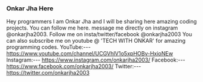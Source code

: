 ### Onkar Jha Here
Hey programmers I am Onkar Jha and I will be sharing here amazing coding projects. You can follow me here. 
message me directly on instagram @onkarjha2003.
Follow me on insta/twitter/facebook @onkarjha2003
You can also subscribe me on youtube @ 'TECH WITH ONKAR' for amazing programming codes. 
YouTube:--- https://www.youtube.com/channel/UCGVhlV1o5xpHOBv-HxioNEw
Instagram:--- https://www.instagram.com/onkarjha2003/
Facebook:--- https://www.facebook.com/onkarjha2003/
Twitter:--- https://twitter.com/onkarjha2003
